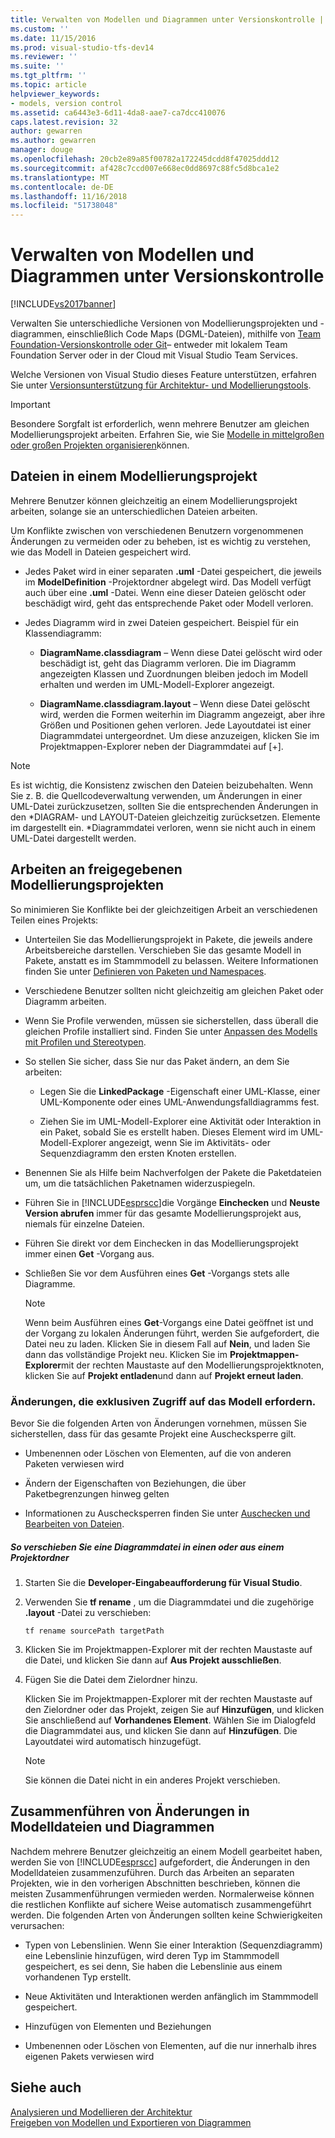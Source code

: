 ```yaml
---
title: Verwalten von Modellen und Diagrammen unter Versionskontrolle | Microsoft-Dokumentation
ms.custom: ''
ms.date: 11/15/2016
ms.prod: visual-studio-tfs-dev14
ms.reviewer: ''
ms.suite: ''
ms.tgt_pltfrm: ''
ms.topic: article
helpviewer_keywords:
- models, version control
ms.assetid: ca6443e3-6d11-4da8-aae7-ca7dcc410076
caps.latest.revision: 32
author: gewarren
ms.author: gewarren
manager: douge
ms.openlocfilehash: 20cb2e89a85f00782a172245dcdd8f47025ddd12
ms.sourcegitcommit: af428c7ccd007e668ec0dd8697c88fc5d8bca1e2
ms.translationtype: MT
ms.contentlocale: de-DE
ms.lasthandoff: 11/16/2018
ms.locfileid: "51738048"
---
```

# <a name="manage-models-and-diagrams-under-version-control"></a>Verwalten von Modellen und Diagrammen unter Versionskontrolle
[!INCLUDE[vs2017banner](../includes/vs2017banner.md)]

Verwalten Sie unterschiedliche Versionen von Modellierungsprojekten und -diagrammen, einschließlich Code Maps (DGML-Dateien), mithilfe von [Team Foundation-Versionskontrolle oder Git](http://msdn.microsoft.com/library/33267cee-fe5f-4aa3-b2cd-6d22ceace314)– entweder mit lokalem Team Foundation Server oder in der Cloud mit Visual Studio Team Services.  
  
 Welche Versionen von Visual Studio dieses Feature unterstützen, erfahren Sie unter [Versionsunterstützung für Architektur- und Modellierungstools](../modeling/what-s-new-for-design-in-visual-studio.md#VersionSupport).  
  
> [!IMPORTANT]
>  Besondere Sorgfalt ist erforderlich, wenn mehrere Benutzer am gleichen Modellierungsprojekt arbeiten. Erfahren Sie, wie Sie [Modelle in mittelgroßen oder großen Projekten organisieren](../modeling/structure-your-modeling-solution.md)können.  
  
##  <a name="ModelingProjects"></a> Dateien in einem Modellierungsprojekt  
 Mehrere Benutzer können gleichzeitig an einem Modellierungsprojekt arbeiten, solange sie an unterschiedlichen Dateien arbeiten.  
  
 Um Konflikte zwischen von verschiedenen Benutzern vorgenommenen Änderungen zu vermeiden oder zu beheben, ist es wichtig zu verstehen, wie das Modell in Dateien gespeichert wird.  
  
-   Jedes Paket wird in einer separaten **.uml** -Datei gespeichert, die jeweils im **ModelDefinition** -Projektordner abgelegt wird. Das Modell verfügt auch über eine **.uml** -Datei. Wenn eine dieser Dateien gelöscht oder beschädigt wird, geht das entsprechende Paket oder Modell verloren.  
  
-   Jedes Diagramm wird in zwei Dateien gespeichert. Beispiel für ein Klassendiagramm:  
  
    -   **DiagramName.classdiagram** – Wenn diese Datei gelöscht wird oder beschädigt ist, geht das Diagramm verloren. Die im Diagramm angezeigten Klassen und Zuordnungen bleiben jedoch im Modell erhalten und werden im UML-Modell-Explorer angezeigt.  
  
    -   **DiagramName.classdiagram.layout** – Wenn diese Datei gelöscht wird, werden die Formen weiterhin im Diagramm angezeigt, aber ihre Größen und Positionen gehen verloren. Jede Layoutdatei ist einer Diagrammdatei untergeordnet. Um diese anzuzeigen, klicken Sie im Projektmappen-Explorer neben der Diagrammdatei auf [+].  
  
> [!NOTE]
>  Es ist wichtig, die Konsistenz zwischen den Dateien beizubehalten. Wenn Sie z. B. die Quellcodeverwaltung verwenden, um Änderungen in einer UML-Datei zurückzusetzen, sollten Sie die entsprechenden Änderungen in den *DIAGRAM- und LAYOUT-Dateien gleichzeitig zurücksetzen. Elemente im dargestellt ein. \*Diagrammdatei verloren, wenn sie nicht auch in einem UML-Datei dargestellt werden.  
  
##  <a name="Shared"></a> Arbeiten an freigegebenen Modellierungsprojekten  
 So minimieren Sie Konflikte bei der gleichzeitigen Arbeit an verschiedenen Teilen eines Projekts:  
  
-   Unterteilen Sie das Modellierungsprojekt in Pakete, die jeweils andere Arbeitsbereiche darstellen. Verschieben Sie das gesamte Modell in Pakete, anstatt es im Stammmodell zu belassen. Weitere Informationen finden Sie unter [Definieren von Paketen und Namespaces](../modeling/define-packages-and-namespaces.md).  
  
-   Verschiedene Benutzer sollten nicht gleichzeitig am gleichen Paket oder Diagramm arbeiten.  
  
-   Wenn Sie Profile verwenden, müssen sie sicherstellen, dass überall die gleichen Profile installiert sind. Finden Sie unter [Anpassen des Modells mit Profilen und Stereotypen](../modeling/customize-your-model-with-profiles-and-stereotypes.md).  
  
-   So stellen Sie sicher, dass Sie nur das Paket ändern, an dem Sie arbeiten:  
  
    -   Legen Sie die **LinkedPackage** -Eigenschaft einer UML-Klasse, einer UML-Komponente oder eines UML-Anwendungsfalldiagramms fest.  
  
    -   Ziehen Sie im UML-Modell-Explorer eine Aktivität oder Interaktion in ein Paket, sobald Sie es erstellt haben. Dieses Element wird im UML-Modell-Explorer angezeigt, wenn Sie im Aktivitäts- oder Sequenzdiagramm den ersten Knoten erstellen.  
  
-   Benennen Sie als Hilfe beim Nachverfolgen der Pakete die Paketdateien um, um die tatsächlichen Paketnamen widerzuspiegeln.  
  
-   Führen Sie in [!INCLUDE[esprscc](../includes/esprscc-md.md)]die Vorgänge **Einchecken** und **Neuste Version abrufen** immer für das gesamte Modellierungsprojekt aus, niemals für einzelne Dateien.  
  
-   Führen Sie direkt vor dem Einchecken in das Modellierungsprojekt immer einen **Get** -Vorgang aus.  
  
-   Schließen Sie vor dem Ausführen eines **Get** -Vorgangs stets alle Diagramme.  
  
    > [!NOTE]
    >  Wenn beim Ausführen eines **Get**-Vorgangs eine Datei geöffnet ist und der Vorgang zu lokalen Änderungen führt, werden Sie aufgefordert, die Datei neu zu laden. Klicken Sie in diesem Fall auf **Nein**, und laden Sie dann das vollständige Projekt neu. Klicken Sie im **Projektmappen-Explorer**mit der rechten Maustaste auf den Modellierungsprojektknoten, klicken Sie auf **Projekt entladen**und dann auf **Projekt erneut laden**.  
  
###  <a name="Exclusive"></a> Änderungen, die exklusiven Zugriff auf das Modell erfordern.  
 Bevor Sie die folgenden Arten von Änderungen vornehmen, müssen Sie sicherstellen, dass für das gesamte Projekt eine Auschecksperre gilt.  
  
-   Umbenennen oder Löschen von Elementen, auf die von anderen Paketen verwiesen wird  
  
-   Ändern der Eigenschaften von Beziehungen, die über Paketbegrenzungen hinweg gelten  
  
-   Informationen zu Auschecksperren finden Sie unter [Auschecken und Bearbeiten von Dateien](http://msdn.microsoft.com/library/eb404d63-c448-4994-9416-3e6d50ec554a).  
  
##### <a name="to-move-a-diagram-file-in-or-out-of-a-project-folder"></a>So verschieben Sie eine Diagrammdatei in einen oder aus einem Projektordner  
  
1.  Starten Sie die **Developer-Eingabeaufforderung für Visual Studio**.  
  
2.  Verwenden Sie **tf rename** , um die Diagrammdatei und die zugehörige **.layout** -Datei zu verschieben:  
  
     `tf rename sourcePath targetPath`  
  
3.  Klicken Sie im Projektmappen-Explorer mit der rechten Maustaste auf die Datei, und klicken Sie dann auf **Aus Projekt ausschließen**.  
  
4.  Fügen Sie die Datei dem Zielordner hinzu.  
  
     Klicken Sie im Projektmappen-Explorer mit der rechten Maustaste auf den Zielordner oder das Projekt, zeigen Sie auf **Hinzufügen**, und klicken Sie anschließend auf **Vorhandenes Element**. Wählen Sie im Dialogfeld die Diagrammdatei aus, und klicken Sie dann auf **Hinzufügen**. Die Layoutdatei wird automatisch hinzugefügt.  
  
    > [!NOTE]
    >  Sie können die Datei nicht in ein anderes Projekt verschieben.  
  
##  <a name="Merging"></a> Zusammenführen von Änderungen in Modelldateien und Diagrammen  
 Nachdem mehrere Benutzer gleichzeitig an einem Modell gearbeitet haben, werden Sie von [!INCLUDE[esprscc](../includes/esprscc-md.md)] aufgefordert, die Änderungen in den Modelldateien zusammenzuführen. Durch das Arbeiten an separaten Projekten, wie in den vorherigen Abschnitten beschrieben, können die meisten Zusammenführungen vermieden werden. Normalerweise können die restlichen Konflikte auf sichere Weise automatisch zusammengeführt werden. Die folgenden Arten von Änderungen sollten keine Schwierigkeiten verursachen:  
  
-   Typen von Lebenslinien. Wenn Sie einer Interaktion (Sequenzdiagramm) eine Lebenslinie hinzufügen, wird deren Typ im Stammmodell gespeichert, es sei denn, Sie haben die Lebenslinie aus einem vorhandenen Typ erstellt.  
  
-   Neue Aktivitäten und Interaktionen werden anfänglich im Stammmodell gespeichert.  
  
-   Hinzufügen von Elementen und Beziehungen  
  
-   Umbenennen oder Löschen von Elementen, auf die nur innerhalb ihres eigenen Pakets verwiesen wird  
  
## <a name="see-also"></a>Siehe auch  
 [Analysieren und Modellieren der Architektur](../modeling/analyze-and-model-your-architecture.md)   
 [Freigeben von Modellen und Exportieren von Diagrammen](../modeling/share-models-and-exporting-diagrams.md)



